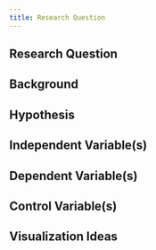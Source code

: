 ```yaml
---
title: Research Question
---
```


## Research Question

## Background

## Hypothesis

## Independent Variable(s)

## Dependent Variable(s)

## Control Variable(s)

## Visualization Ideas